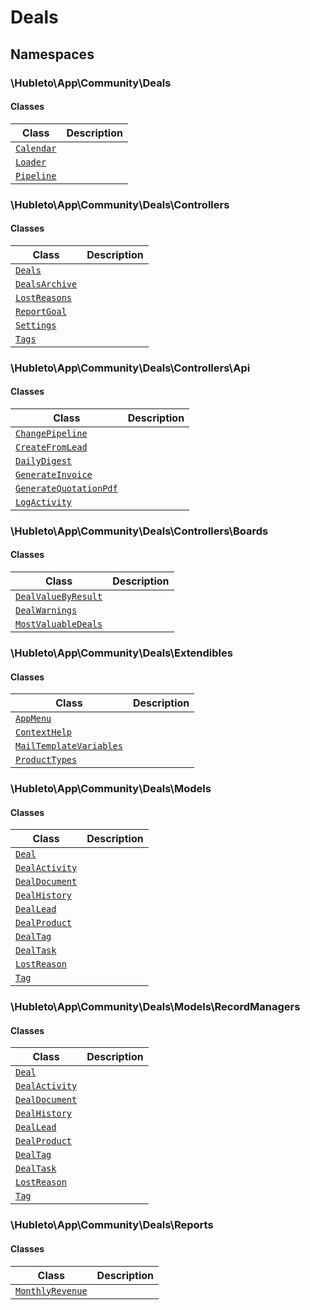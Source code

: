 
# 
# Deals

## Namespaces

### \Hubleto\App\Community\Deals

#### Classes

| Class                                                        | Description |
|--------------------------------------------------------------|-------------|
| [`Calendar`](./classes/Hubleto/App/Community/Deals/Calendar) |             |
| [`Loader`](./classes/Hubleto/App/Community/Deals/Loader)     |             |
| [`Pipeline`](./classes/Hubleto/App/Community/Deals/Pipeline) |             |

### \Hubleto\App\Community\Deals\Controllers

#### Classes

| Class                                                                            | Description |
|----------------------------------------------------------------------------------|-------------|
| [`Deals`](./classes/Hubleto/App/Community/Deals/Controllers/Deals)               |             |
| [`DealsArchive`](./classes/Hubleto/App/Community/Deals/Controllers/DealsArchive) |             |
| [`LostReasons`](./classes/Hubleto/App/Community/Deals/Controllers/LostReasons)   |             |
| [`ReportGoal`](./classes/Hubleto/App/Community/Deals/Controllers/ReportGoal)     |             |
| [`Settings`](./classes/Hubleto/App/Community/Deals/Controllers/Settings)         |             |
| [`Tags`](./classes/Hubleto/App/Community/Deals/Controllers/Tags)                 |             |

### \Hubleto\App\Community\Deals\Controllers\Api

#### Classes

| Class                                                                                                | Description |
|------------------------------------------------------------------------------------------------------|-------------|
| [`ChangePipeline`](./classes/Hubleto/App/Community/Deals/Controllers/Api/ChangePipeline)             |             |
| [`CreateFromLead`](./classes/Hubleto/App/Community/Deals/Controllers/Api/CreateFromLead)             |             |
| [`DailyDigest`](./classes/Hubleto/App/Community/Deals/Controllers/Api/DailyDigest)                   |             |
| [`GenerateInvoice`](./classes/Hubleto/App/Community/Deals/Controllers/Api/GenerateInvoice)           |             |
| [`GenerateQuotationPdf`](./classes/Hubleto/App/Community/Deals/Controllers/Api/GenerateQuotationPdf) |             |
| [`LogActivity`](./classes/Hubleto/App/Community/Deals/Controllers/Api/LogActivity)                   |             |

### \Hubleto\App\Community\Deals\Controllers\Boards

#### Classes

| Class                                                                                             | Description |
|---------------------------------------------------------------------------------------------------|-------------|
| [`DealValueByResult`](./classes/Hubleto/App/Community/Deals/Controllers/Boards/DealValueByResult) |             |
| [`DealWarnings`](./classes/Hubleto/App/Community/Deals/Controllers/Boards/DealWarnings)           |             |
| [`MostValuableDeals`](./classes/Hubleto/App/Community/Deals/Controllers/Boards/MostValuableDeals) |             |

### \Hubleto\App\Community\Deals\Extendibles

#### Classes

| Class                                                                                              | Description |
|----------------------------------------------------------------------------------------------------|-------------|
| [`AppMenu`](./classes/Hubleto/App/Community/Deals/Extendibles/AppMenu)                             |             |
| [`ContextHelp`](./classes/Hubleto/App/Community/Deals/Extendibles/ContextHelp)                     |             |
| [`MailTemplateVariables`](./classes/Hubleto/App/Community/Deals/Extendibles/MailTemplateVariables) |             |
| [`ProductTypes`](./classes/Hubleto/App/Community/Deals/Extendibles/ProductTypes)                   |             |

### \Hubleto\App\Community\Deals\Models

#### Classes

| Class                                                                       | Description |
|-----------------------------------------------------------------------------|-------------|
| [`Deal`](./classes/Hubleto/App/Community/Deals/Models/Deal)                 |             |
| [`DealActivity`](./classes/Hubleto/App/Community/Deals/Models/DealActivity) |             |
| [`DealDocument`](./classes/Hubleto/App/Community/Deals/Models/DealDocument) |             |
| [`DealHistory`](./classes/Hubleto/App/Community/Deals/Models/DealHistory)   |             |
| [`DealLead`](./classes/Hubleto/App/Community/Deals/Models/DealLead)         |             |
| [`DealProduct`](./classes/Hubleto/App/Community/Deals/Models/DealProduct)   |             |
| [`DealTag`](./classes/Hubleto/App/Community/Deals/Models/DealTag)           |             |
| [`DealTask`](./classes/Hubleto/App/Community/Deals/Models/DealTask)         |             |
| [`LostReason`](./classes/Hubleto/App/Community/Deals/Models/LostReason)     |             |
| [`Tag`](./classes/Hubleto/App/Community/Deals/Models/Tag)                   |             |

### \Hubleto\App\Community\Deals\Models\RecordManagers

#### Classes

| Class                                                                                      | Description |
|--------------------------------------------------------------------------------------------|-------------|
| [`Deal`](./classes/Hubleto/App/Community/Deals/Models/RecordManagers/Deal)                 |             |
| [`DealActivity`](./classes/Hubleto/App/Community/Deals/Models/RecordManagers/DealActivity) |             |
| [`DealDocument`](./classes/Hubleto/App/Community/Deals/Models/RecordManagers/DealDocument) |             |
| [`DealHistory`](./classes/Hubleto/App/Community/Deals/Models/RecordManagers/DealHistory)   |             |
| [`DealLead`](./classes/Hubleto/App/Community/Deals/Models/RecordManagers/DealLead)         |             |
| [`DealProduct`](./classes/Hubleto/App/Community/Deals/Models/RecordManagers/DealProduct)   |             |
| [`DealTag`](./classes/Hubleto/App/Community/Deals/Models/RecordManagers/DealTag)           |             |
| [`DealTask`](./classes/Hubleto/App/Community/Deals/Models/RecordManagers/DealTask)         |             |
| [`LostReason`](./classes/Hubleto/App/Community/Deals/Models/RecordManagers/LostReason)     |             |
| [`Tag`](./classes/Hubleto/App/Community/Deals/Models/RecordManagers/Tag)                   |             |

### \Hubleto\App\Community\Deals\Reports

#### Classes

| Class                                                                            | Description |
|----------------------------------------------------------------------------------|-------------|
| [`MonthlyRevenue`](./classes/Hubleto/App/Community/Deals/Reports/MonthlyRevenue) |             |
